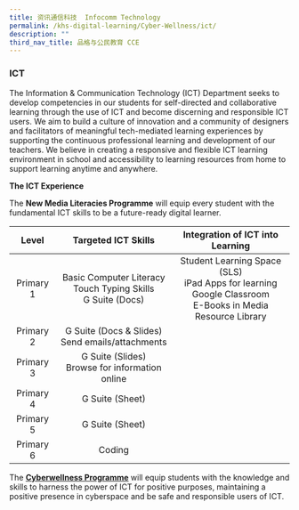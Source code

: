 ```yaml
---
title: 资讯通信科技  Infocomm Technology
permalink: /khs-digital-learning/Cyber-Wellness/ict/
description: ""
third_nav_title: 品格与公民教育 CCE
---
```







### ICT

The Information & Communication Technology (ICT) Department seeks to develop competencies in our students for self-directed and collaborative learning through the use of ICT and become discerning and responsible ICT users. We aim to build a culture of innovation and a community of designers and facilitators of meaningful tech-mediated learning experiences by supporting the continuous professional learning and development of our teachers. We believe in creating a responsive and flexible ICT learning environment in school and accessibility to learning resources from home to support learning anytime and anywhere.  

**The ICT Experience**

The **New Media Literacies Programme** will equip every student with the fundamental ICT skills to be a future-ready digital learner.

| Level | Targeted ICT Skills | Integration of ICT into Learning |
|:---:|:---:|:---:|
| Primary 1 | Basic Computer Literacy<br>Touch Typing Skills<br>G Suite (Docs) | Student Learning Space (SLS)<br>iPad Apps for learning<br>Google Classroom<br>E-Books in Media Resource Library |
| Primary 2 | G Suite (Docs & Slides)<br>Send emails/attachments |  |
| Primary 3 | G Suite (Slides)<br>Browse for information online |  |
| Primary 4 | G Suite (Sheet) |  |
| Primary 5 | G Suite (Sheet) |  |
| Primary 6 | Coding |  |

The **[Cyberwellness Programme](https://www.moe.gov.sg/education-in-sg/our-programmes/cyber-wellness)** will equip students with the knowledge and skills to harness the power of ICT for positive purposes, maintaining a positive presence in cyberspace and be safe and responsible users of ICT.